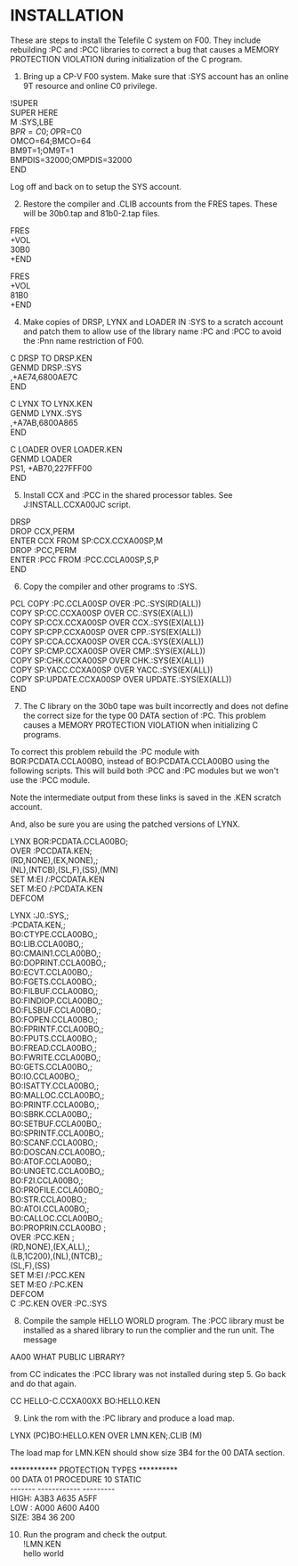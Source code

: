 # INSTALLATION

These are steps to install the Telefile C system on F00. They
include rebuilding :PC and :PCC libraries to correct a bug that 
causes a MEMORY PROTECTION VIOLATION during initialization of
the C program.

1.  Bring up a CP-V F00 system.
Make sure that :SYS account has an online 9T resource and
online C0 privilege.

!SUPER\
SUPER HERE\
 M :SYS,LBE\
 B$PR=C0;O$PR=C0\
 OMCO=64;BMCO=64\
 BM9T=1;OM9T=1\
 BMPDIS=32000;OMPDIS=32000\
 END

Log off and back on to setup the SYS account.

2.  Restore the compiler and .CLIB accounts from the FRES tapes.
These will be 30b0.tap and 81b0-2.tap files.

FRES\
+VOL\
30B0\
+END

FRES\
+VOL\
81B0\
+END

4.  Make copies of DRSP, LYNX and LOADER IN :SYS to a scratch account
and patch them to allow use of the library name :PC and :PCC
to avoid the :Pnn name restriction of F00.

C DRSP TO DRSP.KEN\
GENMD DRSP.:SYS\
,+AE74,6800AE7C\
END

C LYNX TO LYNX.KEN\
GENMD LYNX.:SYS\
,+A7AB,6800A865\
END

C LOADER OVER LOADER.KEN\
GENMD LOADER\
PS1, +AB70,227FFF00\
END

5. Install CCX and :PCC in the shared processor tables.
See J:INSTALL.CCXA00JC script.


DRSP\
        DROP CCX,PERM\
        ENTER CCX FROM SP:CCX.CCXA00SP,M\
        DROP :PCC,PERM\
	ENTER :PCC FROM :PCC.CCLA00SP,S,P\
        END

6. Copy the compiler and other programs to :SYS.
 
PCL
         COPY :PC.CCLA00SP    OVER :PC.:SYS(RD(ALL))\
         COPY SP:CC.CCXA00SP  OVER CC.:SYS(EX(ALL))\
         COPY SP:CCX.CCXA00SP OVER CCX.:SYS(EX(ALL))\
         COPY SP:CPP.CCXA00SP OVER CPP.:SYS(EX(ALL))\
         COPY SP:CCA.CCXA00SP OVER CCA.:SYS(EX(ALL))\
         COPY SP:CMP.CCXA00SP OVER CMP.:SYS(EX(ALL))\
         COPY SP:CHK.CCXA00SP OVER CHK.:SYS(EX(ALL))\
         COPY SP:YACC.CCXA00SP OVER YACC.:SYS(EX(ALL))\
         COPY SP:UPDATE.CCXA00SP OVER UPDATE.:SYS(EX(ALL))\
         END



7.  The C library on the 30b0 tape was built incorrectly
and does not define the correct size for the type 00 DATA section
of :PC.  This problem causes a MEMORY PROTECTION VIOLATION
when initializing C programs.

To correct this problem rebuild the :PC module with 
BOR:PCDATA.CCLA00BO, instead of BO:PCDATA.CCLA00BO using the
following scripts.  This will build both :PCC and :PC 
modules but we won't use the :PCC module.

Note the intermediate output from these links is saved in the .KEN scratch 
account.

And, also be sure you are using the patched versions of LYNX.

LYNX     BOR:PCDATA.CCLA00BO;\
         	OVER :PCCDATA.KEN;\
         (RD,NONE),(EX,NONE),;\
         (NL),(NTCB),(SL,F),(SS),(MN)\
SET M:EI /:PCCDATA.KEN\
SET M:EO /:PCDATA.KEN\
DEFCOM


LYNX    :J0.:SYS,;\
         :PCDATA.KEN,;\
         BO:CTYPE.CCLA00BO,;\
         BO:LIB.CCLA00BO,;\
         BO:CMAIN1.CCLA00BO,;\
         BO:DOPRINT.CCLA00BO,;\
         BO:ECVT.CCLA00BO,;\
         BO:FGETS.CCLA00BO,;\
         BO:FILBUF.CCLA00BO,;\
         BO:FINDIOP.CCLA00BO,;\
         BO:FLSBUF.CCLA00BO,;\
         BO:FOPEN.CCLA00BO,;\
         BO:FPRINTF.CCLA00BO,;\
         BO:FPUTS.CCLA00BO,;\
         BO:FREAD.CCLA00BO,;\
         BO:FWRITE.CCLA00BO,;\
         BO:GETS.CCLA00BO,;\
         BO:IO.CCLA00BO,;\
         BO:ISATTY.CCLA00BO,;\
         BO:MALLOC.CCLA00BO,;\
         BO:PRINTF.CCLA00BO,;\
         BO:SBRK.CCLA00BO,;\
         BO:SETBUF.CCLA00BO,;\
         BO:SPRINTF.CCLA00BO,;\
         BO:SCANF.CCLA00BO,;\
         BO:DOSCAN.CCLA00BO,;\
         BO:ATOF.CCLA00BO,;\
         BO:UNGETC.CCLA00BO,;\
         BO:F2I.CCLA00BO,;\
         BO:PROFILE.CCLA00BO,;\
         BO:STR.CCLA00BO,;\
         BO:ATOI.CCLA00BO,;\
         BO:CALLOC.CCLA00BO,;\
         BO:PROPRIN.CCLA00BO ;\
                                    OVER :PCC.KEN ;\
         (RD,NONE),(EX,ALL),;\
         (LB,1C200),(NL),(NTCB),;\
         (SL,F),(SS)\
SET M:EI /:PCC.KEN\
SET M:EO /:PC.KEN\
DEFCOM\
C :PC.KEN OVER :PC.:SYS

8.  Compile the sample HELLO WORLD program.  The :PCC library
must be installed as a shared library to run the complier
and the run unit.  The message

  AA00 WHAT PUBLIC LIBRARY?

from CC indicates the :PCC library was not installed during
step 5.  Go back and do that again.

CC HELLO-C.CCXA00XX BO:HELLO.KEN

9. Link the rom with the :PC library and produce a load map.

LYNX (PC)BO:HELLO.KEN OVER LMN.KEN;.CLIB (M)

The load map for LMN.KEN should show size 3B4 for the 00 DATA
section.

 ************ PROTECTION TYPES **********\
      00 DATA  01 PROCEDURE  10 STATIC\
      -------  ------------  ---------\
 HIGH:  A3B3        A635        A5FF\
 LOW :  A000        A600        A400\
 SIZE:   3B4          36         200

10.  Run the program and check the output.\
!LMN.KEN\
 hello world


